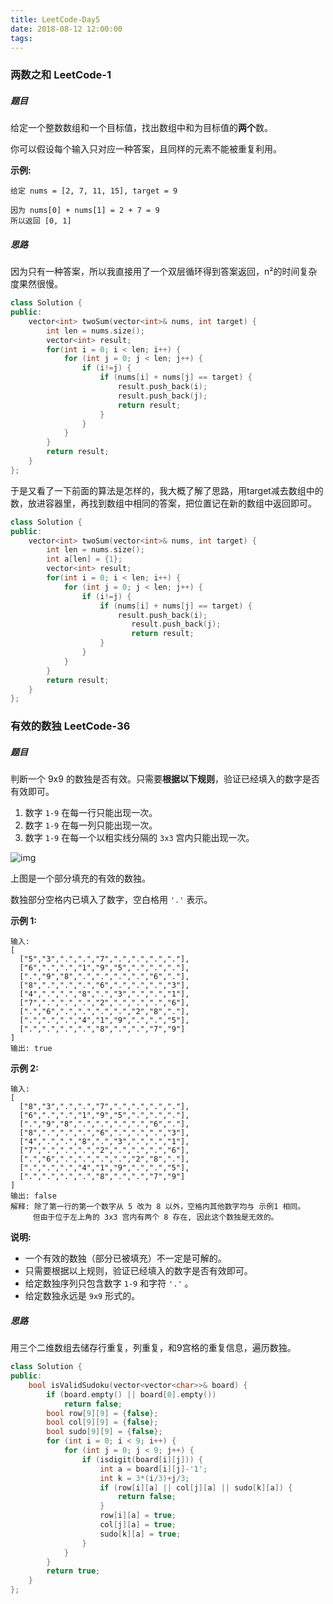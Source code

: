 ```yaml
---
title: LeetCode-Day5
date: 2018-08-12 12:00:00
tags:
---
```


### 两数之和	LeetCode-1

##### 题目

给定一个整数数组和一个目标值，找出数组中和为目标值的**两个**数。

你可以假设每个输入只对应一种答案，且同样的元素不能被重复利用。

**示例:**

```
给定 nums = [2, 7, 11, 15], target = 9

因为 nums[0] + nums[1] = 2 + 7 = 9
所以返回 [0, 1]
```

##### 思路

因为只有一种答案，所以我直接用了一个双层循环得到答案返回，n²的时间复杂度果然很慢。

```c++
class Solution {
public:
    vector<int> twoSum(vector<int>& nums, int target) {
        int len = nums.size();
        vector<int> result;
        for(int i = 0; i < len; i++) {
            for (int j = 0; j < len; j++) {
                if (i!=j) {
                    if (nums[i] + nums[j] == target) {
                        result.push_back(i);
                        result.push_back(j);
                        return result;
                    }
                }
            }
        }
        return result;
    }
};
```

于是又看了一下前面的算法是怎样的，我大概了解了思路，用target减去数组中的数，放进容器里，再找到数组中相同的答案，把位置记在新的数组中返回即可。

```c++
class Solution {
public:
    vector<int> twoSum(vector<int>& nums, int target) {
        int len = nums.size();
        int a[len] = {1};
        vector<int> result;
        for(int i = 0; i < len; i++) {
            for (int j = 0; j < len; j++) {
                if (i!=j) {
                    if (nums[i] + nums[j] == target) {
                        result.push_back(i);
                           result.push_back(j);
                           return result;
                    }
                }
            }
        }
        return result;
    }
};
```

### 有效的数独 	LeetCode-36

##### 题目

判断一个 9x9 的数独是否有效。只需要**根据以下规则**，验证已经填入的数字是否有效即可。

1. 数字 `1-9` 在每一行只能出现一次。
2. 数字 `1-9` 在每一列只能出现一次。
3. 数字 `1-9` 在每一个以粗实线分隔的 `3x3` 宫内只能出现一次。

![img](https://upload.wikimedia.org/wikipedia/commons/thumb/f/ff/Sudoku-by-L2G-20050714.svg/250px-Sudoku-by-L2G-20050714.svg.png)

上图是一个部分填充的有效的数独。

数独部分空格内已填入了数字，空白格用 `'.'` 表示。

**示例 1:**

```
输入:
[
  ["5","3",".",".","7",".",".",".","."],
  ["6",".",".","1","9","5",".",".","."],
  [".","9","8",".",".",".",".","6","."],
  ["8",".",".",".","6",".",".",".","3"],
  ["4",".",".","8",".","3",".",".","1"],
  ["7",".",".",".","2",".",".",".","6"],
  [".","6",".",".",".",".","2","8","."],
  [".",".",".","4","1","9",".",".","5"],
  [".",".",".",".","8",".",".","7","9"]
]
输出: true
```

**示例 2:**

```
输入:
[
  ["8","3",".",".","7",".",".",".","."],
  ["6",".",".","1","9","5",".",".","."],
  [".","9","8",".",".",".",".","6","."],
  ["8",".",".",".","6",".",".",".","3"],
  ["4",".",".","8",".","3",".",".","1"],
  ["7",".",".",".","2",".",".",".","6"],
  [".","6",".",".",".",".","2","8","."],
  [".",".",".","4","1","9",".",".","5"],
  [".",".",".",".","8",".",".","7","9"]
]
输出: false
解释: 除了第一行的第一个数字从 5 改为 8 以外，空格内其他数字均与 示例1 相同。
     但由于位于左上角的 3x3 宫内有两个 8 存在, 因此这个数独是无效的。
```

**说明:**

- 一个有效的数独（部分已被填充）不一定是可解的。
- 只需要根据以上规则，验证已经填入的数字是否有效即可。
- 给定数独序列只包含数字 `1-9` 和字符 `'.'` 。
- 给定数独永远是 `9x9` 形式的。

##### 思路

用三个二维数组去储存行重复，列重复，和9宫格的重复信息，遍历数独。

```c++
class Solution {
public:
    bool isValidSudoku(vector<vector<char>>& board) {
        if (board.empty() || board[0].empty())
            return false;
        bool row[9][9] = {false};
        bool col[9][9] = {false};
        bool sudo[9][9] = {false};
        for (int i = 0; i < 9; i++) {
            for (int j = 0; j < 9; j++) {
                if (isdigit(board[i][j])) {
                    int a = board[i][j]-'1';
                    int k = 3*(i/3)+j/3;
                    if (row[i][a] || col[j][a] || sudo[k][a]) {
                        return false;
                    }
                    row[i][a] = true;
                    col[j][a] = true;
                    sudo[k][a] = true;
                }
            }
        }
        return true;
    }
};
```

